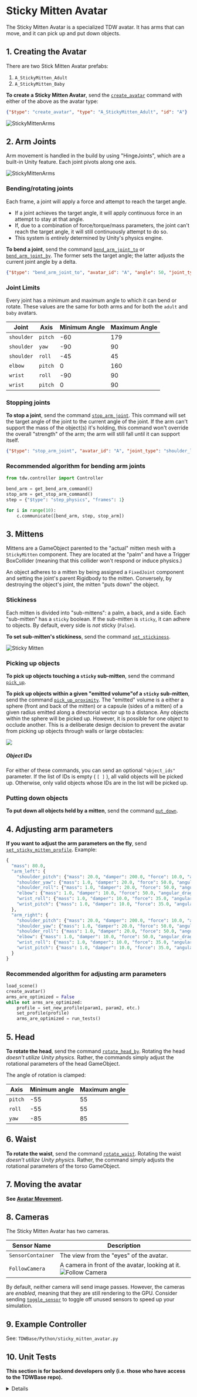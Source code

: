 # Sticky Mitten Avatar

The Sticky Mitten Avatar is a specialized TDW avatar. It has arms that can move, and it can pick up and put down objects.

## 1. Creating the Avatar

There are two Stick Mitten Avatar prefabs:

1. `A_StickyMitten_Adult`
2. `A_StickyMitten_Baby`

**To create a Sticky Mitten Avatar**, send the [`create_avatar`](../api/command_api.md#create_avatar) command with either of the above as the avatar type:

```json
{"$type": "create_avatar", "type": "A_StickyMitten_Adult", "id": "A"}
```

![StickyMittenArms](../images/adult_baby.png)

## 2. Arm Joints

Arm movement is handled in the build by using "HingeJoints", which are a built-in Unity feature. Each joint pivots along one axis.

![StickyMittenArms](../images/sticky_mitten_avatar.png)

### Bending/rotating joints

Each frame, a joint will apply a force and attempt to reach the target angle.

- If a joint achieves the target angle, it will apply continuous force in an attempt to stay at that angle.
- If, due to a combination of force/torque/mass parameters, the joint can't reach the target angle, it will still continuously attempt to do so.
- This system is _entirely_ determined by Unity's physics engine.

**To bend a joint**, send the command [`bend_arm_joint_to`](../api/command_api.md#bend_arm_joint_to) or [`bend_arm_joint_by`](../api/command_api.md#bend_arm_joint_by). The former sets the target angle; the latter adjusts the current joint angle by a delta.

```json
{"$type": "bend_arm_joint_to", "avatar_id": "A", "angle": 50, "joint_type": "shoulder_left", "axis": "pitch"}
```

### Joint Limits

Every joint has a minimum and maximum angle to which it can bend or rotate. These values are the same for both arms and for both the `adult` and `baby` avatars.

| Joint | Axis | Minimum Angle | Maximum Angle |
| --- | --- | --- | --- |
| `shoulder` | `pitch` | -60         | 179         |
| `shoulder` | `yaw` | -90           | 90          |
| `shoulder` | `roll` | -45 | 45 |
| `elbow` | `pitch` | 0             | 160         |
| `wrist` | `roll` | -90 | 90 |
| `wrist` | `pitch` | 0             | 90            |

### Stopping joints

**To stop a joint**, send the command [`stop_arm_joint`](../api/command_api.md#stop_arm_joint). This command will set the target angle of the joint to the current angle of the joint. If the arm can't support the mass of the object(s) it's holding, this command won't override the overall "strength" of the arm; the arm will still fall until it can support itself.

```json
{"$type": "stop_arm_joint", "avatar_id": "A", "joint_type": "shoulder_left", "axis": "pitch"}
```

### Recommended algorithm for bending arm joints

```python
from tdw.controller import Controller

bend_arm = get_bend_arm_command()
stop_arm = get_stop_arm_command()
step = {"$type": "step_physics", "frames": 1}

for i in range(10):
    c.communicate([bend_arm, step, stop_arm])
```

## 3. Mittens

Mittens are a GameObject parented to the "actual" mitten mesh with a `StickyMitten` component. They are located at the "palm" and have a Trigger BoxCollider (meaning that this collider won't respond or induce physics.)

An object adheres to a mitten by being assigned a `FixedJoint` component and setting the joint's parent Rigidbody to the mitten. Conversely, by destroying the object's joint, the mitten "puts down" the object.

### Stickiness

Each mitten is divided into "sub-mittens": a palm, a back, and a side. Each "sub-mitten" has a `sticky` boolean. If the sub-mitten is `sticky`, it can adhere to objects. By default, every side is _not_ sticky (`False`).

**To set sub-mitten's stickiness**, send the command [`set_stickiness`](../api/command_api.md#set_stickiness).

![Sticky Mitten](../images/sticky_mitten.png)

### Picking up objects

**To pick up objects touching a `sticky` sub-mitten**, send the command [`pick_up`](../api/command_api.md#pick_up).

**To pick up  objects within a given "emitted volume"of a `sticky` sub-mitten**, send the command [`pick_up_proximity`](../api/command_api.md#pick_up_proximity). The "emitted" volume is a either a sphere (front and back of the mitten) or a capsule (sides of a mitten) of a given radius emitted along a directorial vector up to a distance. Any objects within the sphere will be picked up. However, it is possible for one object to occlude another. This is a deliberate design decision to prevent the avatar from picking up objects through walls or large obstacles:

![](../images/pick_up_proximity.png)

##### Object IDs

For either of these commands, you can send an optional `"object_ids"` parameter. If the list of IDs is empty ( `[ ]` ), all valid objects will be picked up. Otherwise, only valid objects whose IDs are in the list will be picked up.

### Putting down objects

**To put down all objects held by a mitten**, send the command [`put_down`](../api/command_api.md#put_down).

## 4. Adjusting arm parameters

**If you want to adjust the arm parameters on the fly**, send [`set_sticky_mitten_profile`](../api/command_api.md#set_sticky_mitten_profile.md). Example:

```python
{
  "mass": 80.0,
  "arm_left": {
    "shoulder_pitch": {"mass": 20.0, "damper": 200.0, "force": 10.0, "angular_drag": 5},
    "shoulder_yaw": {"mass": 1.0, "damper": 20.0, "force": 50.0, "angular_drag": 5}, 
    "shoulder_roll": {"mass": 1.0, "damper": 20.0, "force": 50.0, "angular_drag": 5},
    "elbow": {"mass": 1.0, "damper": 10.0, "force": 50.0, "angular_drag": 5},
    "wrist_roll": {"mass": 1.0, "damper": 10.0, "force": 35.0, "angular_drag": 5},
    "wrist_pitch": {"mass": 1.0, "damper": 10.0, "force": 35.0, "angular_drag": 5}
  },
  "arm_right": {
    "shoulder_pitch": {"mass": 20.0, "damper": 200.0, "force": 10.0, "angular_drag": 5},
    "shoulder_yaw": {"mass": 1.0, "damper": 20.0, "force": 50.0, "angular_drag": 5},
    "shoulder_roll": {"mass": 1.0, "damper": 20.0, "force": 50.0, "angular_drag": 5},
    "elbow": {"mass": 1.0, "damper": 10.0, "force": 50.0, "angular_drag": 5},
    "wrist_roll": {"mass": 1.0, "damper": 10.0, "force": 35.0, "angular_drag": 5},
    "wrist_pitch": {"mass": 1.0, "damper": 10.0, "force": 35.0, "angular_drag": 5}
  }
}
```

### Recommended algorithm for adjusting arm parameters

```python
load_scene()
create_avatar()
arms_are_optimized = False
while not arms_are_optimized:
	profile = set_new_profile(param1, param2, etc.)
	set_profile(profile)
	arms_are_optimized = run_tests()
```

## 5. Head

**To rotate the head**, send the command [`rotate_head_by`](../api/command_api.md#rotate_head_by). Rotating the head _doesn't utilize Unity physics._ Rather, the commands simply adjust the rotational parameters of the head GameObject.

The angle of rotation is clamped:

| Axis | Minimum angle | Maximum angle |
| --- | --- | --- |
| `pitch` | -55 | 55 |
| `roll` | -55 | 55 |
| `yaw` | -85 | 85 |

## 6. Waist

**To rotate the waist**, send the command [`rotate_waist`](../api/command_api.md#rotate_waist). Rotating the waist _doesn't utilize Unity physics._ Rather, the command simply adjusts the rotational parameters of the torso GameObject.

## 7. Moving the avatar

**See [Avatar Movement](avatar_movement.md).** 

## 8. Cameras

The Sticky Mitten Avatar has two cameras.

| Sensor Name | Description |
| --- | --- |
| `SensorContainer` | The view from the "eyes" of the avatar. |
| `FollowCamera` | A camera in front of the avatar, looking at it. ![Follow Camera](../images/follow_camera.png) |

By default, neither camera will send image passes. However, the cameras are _enabled_, meaning that they are still rendering to the GPU. Consider sending [`toggle_sensor`](../api/command_api.md#toggle_sensor) to toggle off unused sensors to speed up your simulation.

## 9. Example Controller

See: `TDWBase/Python/sticky_mitten_avatar.py`

## 10. Unit Tests

**This section is for backend developers only (i.e. those who have access to the TDWBase repo).**

<details>

The TDW repo includes a series of unit tests for the Sticky Mitten Avatars. These unit tests are meant to verify on the backend that any changes to the avatars haven't broken any expected behaviors. If you aren't making changes to the Sticky Mitten Avatars as part of the backend development process, you don't need to run these tests.

#### Python

The repo contains a unit test controller for the Sticky Mitten Avatars. This controller will run tests for the baby and adult avatars. This controller is best used in Unity Editor.

To run the unit tests:

``` bash
cd <root>/Python/tests
python3 sticky_mitten_avatar_unit_tests.py
```

```
<run build in Editor>
```

#### Unity Editor

TDW contains additional unit tests for the avatars. They can be found by selecting TDW/StickyMittenAvatar/.

![Editor unit tests](../images/editor_unit_tests.png)

| Test               | Description                                                  |
| ------------------ | ------------------------------------------------------------ |
| AdultUnitTests     | For the adult prefab. Verify that every child object and component exists and is in the correct place. Verify that all arm objects perfectly mirror each other. |
| BabyUnitTests      | For the baby prefab. Verify that every child object and component exists and is in the correct place. Verify that all arm objects perfectly mirror each other. |
| AdultBabyUnitTests | Verify that every value for the baby prefab matches or is proportional to the adult prefab. (The adult values are assumed to be correct.) |

</details>